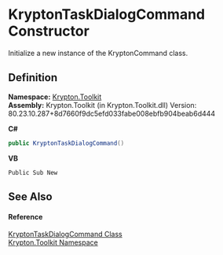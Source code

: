 # KryptonTaskDialogCommand Constructor


Initialize a new instance of the KryptonCommand class.



## Definition
**Namespace:** <a href="79d2eac2-21f4-54ff-7552-b20c33c30600.md">Krypton.Toolkit</a>  
**Assembly:** Krypton.Toolkit (in Krypton.Toolkit.dll) Version: 80.23.10.287+8d7660f9dc5efd033fabe008ebfb904beab6d444

**C#**
``` C#
public KryptonTaskDialogCommand()
```
**VB**
``` VB
Public Sub New
```



## See Also


#### Reference
<a href="254bdc9e-3bde-7006-13ed-946c862256cc.md">KryptonTaskDialogCommand Class</a>  
<a href="79d2eac2-21f4-54ff-7552-b20c33c30600.md">Krypton.Toolkit Namespace</a>  
